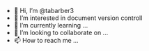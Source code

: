 - 👋 Hi, I’m @tabarber3
- 👀 I’m interested in document version controll
- 🌱 I’m currently learning ...
- 💞️ I’m looking to collaborate on ...
- 📫 How to reach me ...

<!---
tabarber3/tabarber3 is a ✨ special ✨ repository because its `README.md` (this file) appears on your GitHub profile.
You can click the Preview link to take a look at your changes.
--->
